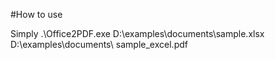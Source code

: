 #How to use

Simply  .\Office2PDF.exe D:\examples\documents\sample.xlsx D:\examples\documents\ sample_excel.pdf
